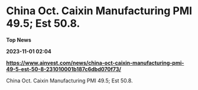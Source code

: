 # China Oct. Caixin Manufacturing PMI 49.5; Est 50.8.
**Top News**

**2023-11-01 02:04**

**https://www.ainvest.com/news/china-oct-caixin-manufacturing-pmi-49-5-est-50-8-231010001b187c6dbd070f73/**

China Oct. Caixin Manufacturing PMI 49.5; Est 50.8.